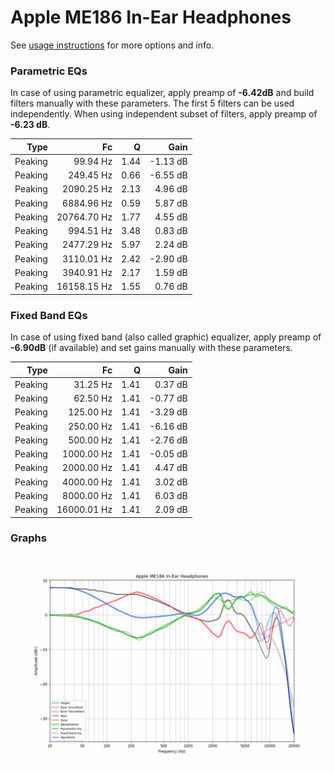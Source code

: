# Apple ME186 In-Ear Headphones
See [usage instructions](https://github.com/jaakkopasanen/AutoEq#usage) for more options and info.

### Parametric EQs
In case of using parametric equalizer, apply preamp of **-6.42dB** and build filters manually
with these parameters. The first 5 filters can be used independently.
When using independent subset of filters, apply preamp of **-6.23 dB**.

| Type    | Fc          |    Q | Gain     |
|--------:|------------:|-----:|---------:|
| Peaking | 99.94 Hz    | 1.44 | -1.13 dB |
| Peaking | 249.45 Hz   | 0.66 | -6.55 dB |
| Peaking | 2090.25 Hz  | 2.13 | 4.96 dB  |
| Peaking | 6884.96 Hz  | 0.59 | 5.87 dB  |
| Peaking | 20764.70 Hz | 1.77 | 4.55 dB  |
| Peaking | 994.51 Hz   | 3.48 | 0.83 dB  |
| Peaking | 2477.29 Hz  | 5.97 | 2.24 dB  |
| Peaking | 3110.01 Hz  | 2.42 | -2.90 dB |
| Peaking | 3940.91 Hz  | 2.17 | 1.59 dB  |
| Peaking | 16158.15 Hz | 1.55 | 0.76 dB  |

### Fixed Band EQs
In case of using fixed band (also called graphic) equalizer, apply preamp of **-6.90dB**
(if available) and set gains manually with these parameters.

| Type    | Fc          |    Q | Gain     |
|--------:|------------:|-----:|---------:|
| Peaking | 31.25 Hz    | 1.41 | 0.37 dB  |
| Peaking | 62.50 Hz    | 1.41 | -0.77 dB |
| Peaking | 125.00 Hz   | 1.41 | -3.29 dB |
| Peaking | 250.00 Hz   | 1.41 | -6.16 dB |
| Peaking | 500.00 Hz   | 1.41 | -2.76 dB |
| Peaking | 1000.00 Hz  | 1.41 | -0.05 dB |
| Peaking | 2000.00 Hz  | 1.41 | 4.47 dB  |
| Peaking | 4000.00 Hz  | 1.41 | 3.02 dB  |
| Peaking | 8000.00 Hz  | 1.41 | 6.03 dB  |
| Peaking | 16000.01 Hz | 1.41 | 2.09 dB  |

### Graphs
![](./Apple%20ME186%20In-Ear%20Headphones.png)